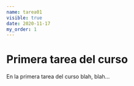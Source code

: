 ```yaml
---
name: tarea01
visible: true
date: 2020-11-17
my_order: 1
---
```


# Primera tarea del curso

En la primera tarea del curso blah, blah...